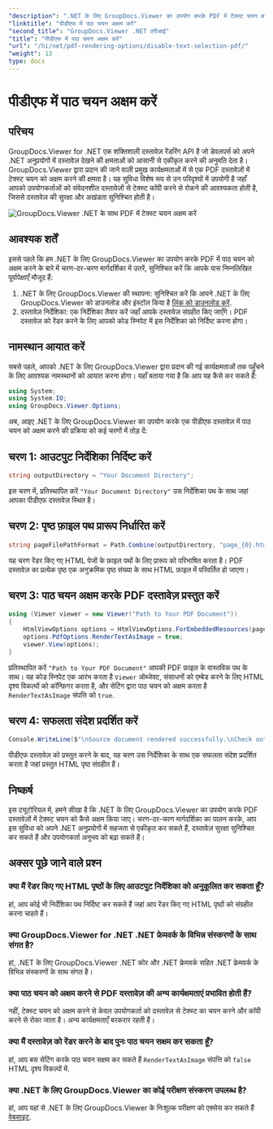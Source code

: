 ```yaml
---
"description": ".NET के लिए GroupDocs.Viewer का उपयोग करके PDF में टेक्स्ट चयन को अक्षम करने का तरीका जानें। सहज एकीकरण के लिए हमारे चरण-दर-चरण मार्गदर्शिका का पालन करें।"
"linktitle": "पीडीएफ में पाठ चयन अक्षम करें"
"second_title": "GroupDocs.Viewer .NET एपीआई"
"title": "पीडीएफ में पाठ चयन अक्षम करें"
"url": "/hi/net/pdf-rendering-options/disable-text-selection-pdf/"
"weight": 13
type: docs
---
```

# पीडीएफ में पाठ चयन अक्षम करें

## परिचय
GroupDocs.Viewer for .NET एक शक्तिशाली दस्तावेज़ रेंडरिंग API है जो डेवलपर्स को अपने .NET अनुप्रयोगों में दस्तावेज़ देखने की क्षमताओं को आसानी से एकीकृत करने की अनुमति देता है। GroupDocs.Viewer द्वारा प्रदान की जाने वाली प्रमुख कार्यक्षमताओं में से एक PDF दस्तावेज़ों में टेक्स्ट चयन को अक्षम करने की क्षमता है। यह सुविधा विशेष रूप से उन परिदृश्यों में उपयोगी है जहाँ आपको उपयोगकर्ताओं को संवेदनशील दस्तावेज़ों से टेक्स्ट कॉपी करने से रोकने की आवश्यकता होती है, जिससे दस्तावेज़ की सुरक्षा और अखंडता सुनिश्चित होती है।

![GroupDocs.Viewer .NET के साथ PDF में टेक्स्ट चयन अक्षम करें](/viewer/pdf-rendering-options/disable-text-selection-in-pdf.png)

## आवश्यक शर्तें
इससे पहले कि हम .NET के लिए GroupDocs.Viewer का उपयोग करके PDF में पाठ चयन को अक्षम करने के बारे में चरण-दर-चरण मार्गदर्शिका में उतरें, सुनिश्चित करें कि आपके पास निम्नलिखित पूर्वापेक्षाएँ मौजूद हैं:
1. .NET के लिए GroupDocs.Viewer की स्थापना: सुनिश्चित करें कि आपने .NET के लिए GroupDocs.Viewer को डाउनलोड और इंस्टॉल किया है [लिंक को डाउनलोड करें](https://releases.groupdocs.com/viewer/net/).
2. दस्तावेज़ निर्देशिका: एक निर्देशिका तैयार करें जहाँ आपके दस्तावेज़ संग्रहीत किए जाएँगे। PDF दस्तावेज़ को रेंडर करने के लिए आपको कोड स्निपेट में इस निर्देशिका को निर्दिष्ट करना होगा।

## नामस्थान आयात करें
सबसे पहले, आपको .NET के लिए GroupDocs.Viewer द्वारा प्रदान की गई कार्यक्षमताओं तक पहुँचने के लिए आवश्यक नामस्थानों को आयात करना होगा। यहाँ बताया गया है कि आप यह कैसे कर सकते हैं:

```csharp
using System;
using System.IO;
using GroupDocs.Viewer.Options;
```

अब, आइए .NET के लिए GroupDocs.Viewer का उपयोग करके एक पीडीएफ दस्तावेज़ में पाठ चयन को अक्षम करने की प्रक्रिया को कई चरणों में तोड़ दें:
## चरण 1: आउटपुट निर्देशिका निर्दिष्ट करें
```csharp
string outputDirectory = "Your Document Directory";
```
इस चरण में, प्रतिस्थापित करें `"Your Document Directory"` उस निर्देशिका पथ के साथ जहां आपका पीडीएफ दस्तावेज़ स्थित है।
## चरण 2: पृष्ठ फ़ाइल पथ प्रारूप निर्धारित करें
```csharp
string pageFilePathFormat = Path.Combine(outputDirectory, "page_{0}.html");
```
यह चरण रेंडर किए गए HTML पेजों के फ़ाइल पथों के लिए प्रारूप को परिभाषित करता है। PDF दस्तावेज़ का प्रत्येक पृष्ठ एक अनुक्रमिक पृष्ठ संख्या के साथ HTML फ़ाइल में परिवर्तित हो जाएगा।
## चरण 3: पाठ चयन अक्षम करके PDF दस्तावेज़ प्रस्तुत करें
```csharp
using (Viewer viewer = new Viewer("Path to Your PDF Document"))
{
    HtmlViewOptions options = HtmlViewOptions.ForEmbeddedResources(pageFilePathFormat);
    options.PdfOptions.RenderTextAsImage = true;
    viewer.View(options);
}
```
प्रतिस्थापित करें `"Path to Your PDF Document"` आपकी PDF फ़ाइल के वास्तविक पथ के साथ। यह कोड स्निपेट एक आरंभ करता है `Viewer` ऑब्जेक्ट, संसाधनों को एम्बेड करने के लिए HTML दृश्य विकल्पों को कॉन्फ़िगर करता है, और सेटिंग द्वारा पाठ चयन को अक्षम करता है `RenderTextAsImage` संपत्ति को `true`.
## चरण 4: सफलता संदेश प्रदर्शित करें
```csharp
Console.WriteLine($"\nSource document rendered successfully.\nCheck output in {outputDirectory}.");
```
पीडीएफ दस्तावेज़ को प्रस्तुत करने के बाद, यह चरण उस निर्देशिका के साथ एक सफलता संदेश प्रदर्शित करता है जहां प्रस्तुत HTML पृष्ठ संग्रहीत हैं।

## निष्कर्ष
इस ट्यूटोरियल में, हमने सीखा है कि .NET के लिए GroupDocs.Viewer का उपयोग करके PDF दस्तावेज़ों में टेक्स्ट चयन को कैसे अक्षम किया जाए। चरण-दर-चरण मार्गदर्शिका का पालन करके, आप इस सुविधा को अपने .NET अनुप्रयोगों में सहजता से एकीकृत कर सकते हैं, दस्तावेज़ सुरक्षा सुनिश्चित कर सकते हैं और उपयोगकर्ता अनुभव को बढ़ा सकते हैं।
## अक्सर पूछे जाने वाले प्रश्न
### क्या मैं रेंडर किए गए HTML पृष्ठों के लिए आउटपुट निर्देशिका को अनुकूलित कर सकता हूँ?
हां, आप कोई भी निर्देशिका पथ निर्दिष्ट कर सकते हैं जहां आप रेंडर किए गए HTML पृष्ठों को संग्रहीत करना चाहते हैं।
### क्या GroupDocs.Viewer for .NET .NET फ्रेमवर्क के विभिन्न संस्करणों के साथ संगत है?
हां, .NET के लिए GroupDocs.Viewer .NET कोर और .NET फ्रेमवर्क सहित .NET फ्रेमवर्क के विभिन्न संस्करणों के साथ संगत है।
### क्या पाठ चयन को अक्षम करने से PDF दस्तावेज़ की अन्य कार्यक्षमताएं प्रभावित होती हैं?
नहीं, टेक्स्ट चयन को अक्षम करने से केवल उपयोगकर्ता को दस्तावेज़ से टेक्स्ट का चयन करने और कॉपी करने से रोका जाता है। अन्य कार्यक्षमताएँ बरकरार रहती हैं।
### क्या मैं दस्तावेज़ को रेंडर करने के बाद पुनः पाठ चयन सक्षम कर सकता हूँ?
हां, आप बस सेटिंग करके पाठ चयन सक्षम कर सकते हैं `RenderTextAsImage` संपत्ति को `false` HTML दृश्य विकल्पों में.
### क्या .NET के लिए GroupDocs.Viewer का कोई परीक्षण संस्करण उपलब्ध है?
हां, आप यहां से .NET के लिए GroupDocs.Viewer के निःशुल्क परीक्षण को एक्सेस कर सकते हैं [वेबसाइट](https://releases.groupdocs.com/).